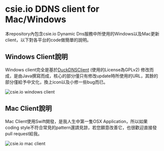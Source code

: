 # csie.io DDNS client for Mac/Windows
本repository內包含csie.io Dynamic Dns服務中所使用的Windows以及Mac更新client，以下對各平台的code做簡單的說明。

## Windows Client說明
Windows client完全是基於[DuckDNSClient](https://github.com/JozefJarosciak/DuckDNSClient) (使用的License為GPLv2) 修改而成，是由Java撰寫而成，核心的部分僅只有修改update時所使用的URL，其餘的部分僅給予中文化，換上icon以及小修一些bug而已。

![csie.io windows client](https://csie.io/instimg/win1.png)


## Mac Client說明
Mac Client使用Swift開發，是我人生中第一隻OSX Application，所以如果coding style不符合常見的pattern還請見諒，若您願意改善它，也很歡迎直接發pull request給我。

![csie.io mac client](https://csie.io/instimg/mac4.png)

